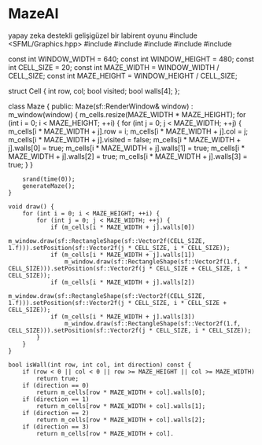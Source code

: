 # MazeAI
yapay zeka destekli gelişigüzel bir labirent oyunu
#include <SFML/Graphics.hpp>
#include <iostream>
#include <stack>
#include <vector>
#include <ctime>
#include <cstdlib>

const int WINDOW_WIDTH = 640;
const int WINDOW_HEIGHT = 480;
const int CELL_SIZE = 20;
const int MAZE_WIDTH = WINDOW_WIDTH / CELL_SIZE;
const int MAZE_HEIGHT = WINDOW_HEIGHT / CELL_SIZE;

struct Cell {
    int row, col;
    bool visited;
    bool walls[4];
};

class Maze {
public:
    Maze(sf::RenderWindow& window) : m_window(window) {
        m_cells.resize(MAZE_WIDTH * MAZE_HEIGHT);
        for (int i = 0; i < MAZE_HEIGHT; ++i) {
            for (int j = 0; j < MAZE_WIDTH; ++j) {
                m_cells[i * MAZE_WIDTH + j].row = i;
                m_cells[i * MAZE_WIDTH + j].col = j;
                m_cells[i * MAZE_WIDTH + j].visited = false;
                m_cells[i * MAZE_WIDTH + j].walls[0] = true;
                m_cells[i * MAZE_WIDTH + j].walls[1] = true;
                m_cells[i * MAZE_WIDTH + j].walls[2] = true;
                m_cells[i * MAZE_WIDTH + j].walls[3] = true;
            }
        }

        srand(time(0));
        generateMaze();
    }

    void draw() {
        for (int i = 0; i < MAZE_HEIGHT; ++i) {
            for (int j = 0; j < MAZE_WIDTH; ++j) {
                if (m_cells[i * MAZE_WIDTH + j].walls[0])
                    m_window.draw(sf::RectangleShape(sf::Vector2f(CELL_SIZE, 1.f))).setPosition(sf::Vector2f(j * CELL_SIZE, i * CELL_SIZE));
                if (m_cells[i * MAZE_WIDTH + j].walls[1])
                    m_window.draw(sf::RectangleShape(sf::Vector2f(1.f, CELL_SIZE))).setPosition(sf::Vector2f(j * CELL_SIZE + CELL_SIZE, i * CELL_SIZE));
                if (m_cells[i * MAZE_WIDTH + j].walls[2])
                    m_window.draw(sf::RectangleShape(sf::Vector2f(CELL_SIZE, 1.f))).setPosition(sf::Vector2f(j * CELL_SIZE, i * CELL_SIZE + CELL_SIZE));
                if (m_cells[i * MAZE_WIDTH + j].walls[3])
                    m_window.draw(sf::RectangleShape(sf::Vector2f(1.f, CELL_SIZE))).setPosition(sf::Vector2f(j * CELL_SIZE, i * CELL_SIZE));
            }
        }
    }

    bool isWall(int row, int col, int direction) const {
        if (row < 0 || col < 0 || row >= MAZE_HEIGHT || col >= MAZE_WIDTH)
            return true;
        if (direction == 0)
            return m_cells[row * MAZE_WIDTH + col].walls[0];
        if (direction == 1)
            return m_cells[row * MAZE_WIDTH + col].walls[1];
        if (direction == 2)
            return m_cells[row * MAZE_WIDTH + col].walls[2];
        if (direction == 3)
            return m_cells[row * MAZE_WIDTH + col].
